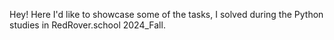 Hey! Here I'd like to showcase some of the tasks, I solved during the Python studies in RedRover.school 2024_Fall.
